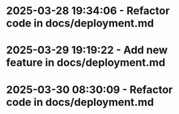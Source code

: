 # 2025-03-28 19:34:06 - Refactor code in docs/deployment.md
# 2025-03-29 19:19:22 - Add new feature in docs/deployment.md
# 2025-03-30 08:30:09 - Refactor code in docs/deployment.md
